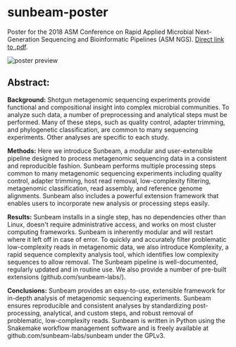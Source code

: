 # sunbeam-poster
Poster for the 2018 ASM Conference on Rapid Applied Microbial Next-Generation Sequencing and Bioinformatic Pipelines (ASM NGS). [Direct link to .pdf](https://github.com/sunbeam-labs/sunbeam-poster/raw/master/2018_SunbeamPoster_ASMNGS.pdf).

![poster preview](https://github.com/sunbeam-labs/sunbeam-poster/raw/master/2018_ASMNGS_Sunbeam.png)

## Abstract:

**Background:** Shotgun metagenomic sequencing experiments provide functional and compositional insight into complex microbial communities. To analyze such data, a number of preprocessing and analytical steps must be performed. Many of these steps, such as quality control, adapter trimming, and phylogenetic classification, are common to many sequencing experiments. Other analyses are specific to each study.

**Methods:** Here we introduce Sunbeam, a modular and user-extensible pipeline designed to process metagenomic sequencing data in a consistent and reproducible fashion. Sunbeam performs multiple processing steps common to many metagenomic sequencing experiments including quality control, adapter trimming, host read removal, low-complexity filtering, metagenomic classification, read assembly, and reference genome alignments. Sunbeam also includes a powerful extension framework that enables users to incorporate new analysis or processing steps easily. 

**Results:** Sunbeam installs in a single step, has no dependencies other than Linux, doesn't require administrative access, and works on most cluster computing frameworks. Sunbeam is inherently modular and will restart where it left off in case of error. To quickly and accurately filter problematic low-complexity reads in metagenomic data, we also introduce Komplexity, a rapid sequence complexity analysis tool, which identifies low complexity sequences to allow removal. The Sunbeam pipeline is well-documented, regularly updated and in routine use. We also provide a number of pre-built extensions (github.com/sunbeam-labs/).

**Conclusions:** Sunbeam provides an easy-to-use, extensible framework for in-depth analysis of metagenomic sequencing experiments. Sunbeam ensures reproducible and consistent analyses by standardizing post-processing, analytical, and custom steps, and robust removal of problematic, low-complexity reads. Sunbeam is written in Python using the Snakemake workflow management software and is freely available at github.com/sunbeam-labs/sunbeam under the GPLv3.

